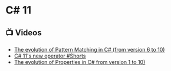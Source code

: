 # C# 11

## 📺 Videos
- [The evolution of Pattern Matching in C# (from version 6 to 10)](https://www.youtube.com/watch?v=MzNHMJCyU40)
- [C# 11's new operator #Shorts](https://www.youtube.com/watch?v=pFMA6wI2m_w)
- [The evolution of Properties in C# from version 1 to 10)](https://www.youtube.com/watch?v=RqdZCq-2GNM)